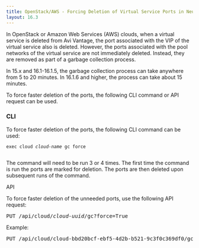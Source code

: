```yaml
---
title: OpenStack/AWS - Forcing Deletion of Virtual Service Ports in Neutron
layout: 16.3
---
```

In OpenStack or Amazon Web Services (AWS) clouds, when a virtual service is deleted from Avi Vantage, the port associated with the VIP of the virtual service also is deleted. However, the ports associated with the pool networks of the virtual service are not immediately deleted. Instead, they are removed as part of a garbage collection process. 

In 15.x and 16.1-16.1.5, the garbage collection process can take anywhere from 5 to 20 minutes. In 16.1.6 and higher, the process can take about 15 minutes.

To force faster deletion of the ports, the following CLI command or API request can be used.

### CLI

To force faster deletion of the ports, the following CLI command can be used:

<pre class="command-line language-bash" data-prompt=": >" data-output="2-99"><code>exec cloud <em>cloud-name</em> gc force
 </code></pre> 

The command will need to be run 3 or 4 times. The first time the command is run the ports are marked for deletion. The ports are then deleted upon subsequent runs of the command.

API

To force faster deletion of the unneeded ports, use the following API request:

<pre>
PUT /api/cloud/<em>cloud-uuid</em>/gc?force=True
</pre> 

Example:

<pre>
PUT /api/cloud/cloud-bbd20bcf-ebf5-4d2b-b521-9c3f0c369df0/gc?force=True
</pre> 